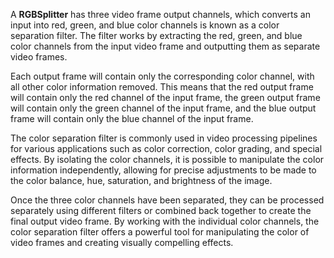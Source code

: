 A **RGBSplitter** has three video frame output channels, which converts an input into red, green, and blue color channels is known as a color separation filter. The filter works by extracting the red, green, and blue color channels from the input video frame and outputting them as separate video frames.

Each output frame will contain only the corresponding color channel, with all other color information removed. This means that the red output frame will contain only the red channel of the input frame, the green output frame will contain only the green channel of the input frame, and the blue output frame will contain only the blue channel of the input frame.

The color separation filter is commonly used in video processing pipelines for various applications such as color correction, color grading, and special effects. By isolating the color channels, it is possible to manipulate the color information independently, allowing for precise adjustments to be made to the color balance, hue, saturation, and brightness of the image.

Once the three color channels have been separated, they can be processed separately using different filters or combined back together to create the final output video frame. By working with the individual color channels, the color separation filter offers a powerful tool for manipulating the color of video frames and creating visually compelling effects.